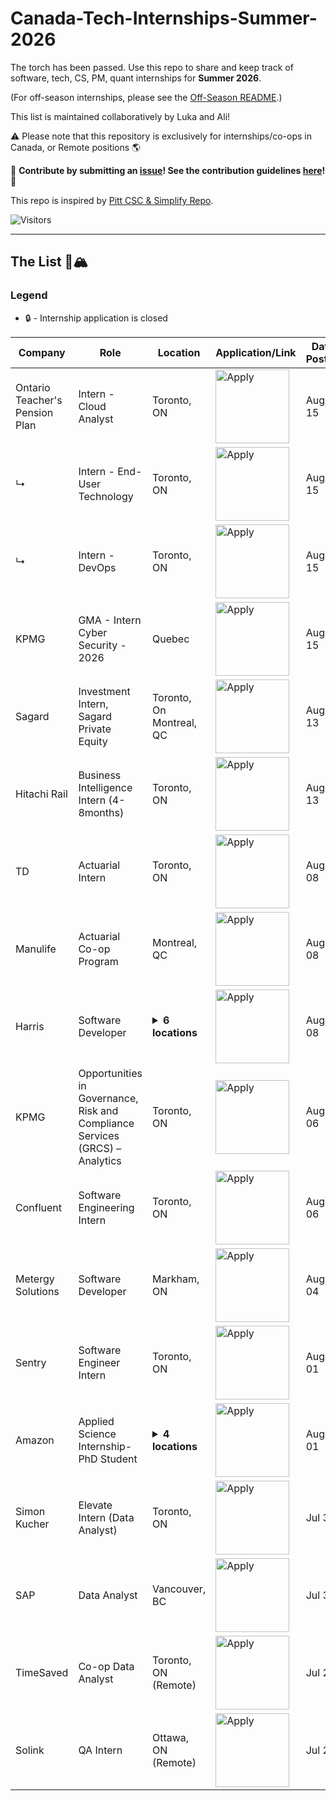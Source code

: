 # Canada-Tech-Internships-Summer-2026
The torch has been passed. Use this repo to share and keep track of software, tech, CS, PM, quant internships for **Summer 2026**. 

(For off-season internships, please see the [Off-Season README](./OFFSEASON_README.md).) 

This list is maintained collaboratively by Luka and Ali!

:warning: Please note that this repository is exclusively for internships/co-ops in Canada, or Remote positions :earth_americas:

🙏 **Contribute by submitting an [issue](https://github.com/lucianlavric/CanadaTechInternships-Summer2026/issues/new/choose)! See the contribution guidelines [here](./CONTRIBUTING.md)!** 🙏

This repo is inspired by [Pitt CSC & Simplify Repo](https://github.com/SimplifyJobs/Summer2024-Internships).

![Visitors](https://api.visitorbadge.io/api/visitors?path=https%3A%2F%2Fgithub.com%2Flucianlavric%2FCanadaTechInternships-Summer2026&labelColor=%23697689&countColor=%23d9e3f0&style=flat-square&labelStyle=upper)

---

## The List 🚴🏔

### Legend
 - 🔒 - Internship application is closed


<!-- Please leave a one line gap between this and the table TABLE_START (DO NOT CHANGE THIS LINE) -->

| Company | Role | Location | Application/Link | Date Posted |
| ------- | ---- | -------- | ---------------- | ----------- |
| Ontario Teacher's Pension Plan | Intern - Cloud Analyst | Toronto, ON | <a href="https://otppb.wd3.myworkdayjobs.com/OntarioTeachers_Careers/job/Toronto-Canada/Intern---Cloud-Analyst--May-2026---16-months-_6599?utm_source=lukainternshiplist"><img src="https://i.imgur.com/u1KNU8z.png" width="118" alt="Apply"></a> | Aug 15 |
| ↳ | Intern - End-User Technology | Toronto, ON | <a href="https://otppb.wd3.myworkdayjobs.com/OntarioTeachers_Careers/job/Toronto-Canada/Intern---End-User-Technology--May-2026---12-months-_6603?utm_source=lukainternshiplist"><img src="https://i.imgur.com/u1KNU8z.png" width="118" alt="Apply"></a> | Aug 15 |
| ↳ | Intern - DevOps | Toronto, ON | <a href="https://otppb.wd3.myworkdayjobs.com/OntarioTeachers_Careers/job/Toronto-Canada/Intern---DevOps--May-2026---16-months-_6587?utm_source=lukainternshiplist"><img src="https://i.imgur.com/u1KNU8z.png" width="118" alt="Apply"></a> | Aug 15 |
| KPMG | GMA - Intern Cyber Security - 2026 | Quebec | <a href="https://careers.kpmg.ca/jobs/29225?utm_source=lukainternshiplist"><img src="https://i.imgur.com/u1KNU8z.png" width="118" alt="Apply"></a> | Aug 15 |
| Sagard | Investment Intern, Sagard Private Equity | Toronto, On</br>Montreal, QC | <a href="https://job-boards.greenhouse.io/sagardcareers/jobs/4596033005?utm_source=lukainternshiplist"><img src="https://i.imgur.com/u1KNU8z.png" width="118" alt="Apply"></a> | Aug 13 |
| Hitachi Rail | Business Intelligence Intern (4-8months) | Toronto, ON | <a href="https://gtsgbu.wd3.myworkdayjobs.com/Careers/job/Toronto/Business-Intelligence-Intern--4-8months-_R1010206?utm_source=lukainternshiplist"><img src="https://i.imgur.com/u1KNU8z.png" width="118" alt="Apply"></a> | Aug 13 |
| TD | Actuarial Intern | Toronto, ON | <a href="https://td.wd3.myworkdayjobs.com/TD_Bank_Careers/job/Toronto-Ontario/TDI-Actuarial-Intern-Co-op--Summer-2026-_R_1437864?utm_source=lukainternshiplist"><img src="https://i.imgur.com/u1KNU8z.png" width="118" alt="Apply"></a> | Aug 08 |
| Manulife | Actuarial Co-op Program | Montreal, QC | <a href="https://careers.manulife.com/global/en/job/MFZMFIUSJR25080404EXTERNALENGLOBAL/Actuarial-Co-op-Program-2026-Montr-al?utm_source=lukainternshiplist"><img src="https://i.imgur.com/u1KNU8z.png" width="118" alt="Apply"></a> | Aug 08 |
| Harris | Software Developer | <details><summary>**6 locations**</summary>BC</br>Alberta(remote)</br>Nova Scotia</br>New Brunswick(remote)</br>PEI(remote)</br>Manitoba(remote)</details> | <a href="https://harriscomputer.wd3.myworkdayjobs.com/en-US/1/job/British-Columbia-Canada/Software-Developer--Co-op-Intern_R0031202-2?utm_source=lukainternshiplist"><img src="https://i.imgur.com/u1KNU8z.png" width="118" alt="Apply"></a> | Aug 08 |
| KPMG | Opportunities in Governance, Risk and Compliance Services (GRCS) – Analytics | Toronto, ON | <a href="https://careers.kpmg.ca/jobs/28942?utm_source=lukainternshiplist"><img src="https://i.imgur.com/u1KNU8z.png" width="118" alt="Apply"></a> | Aug 06 |
| Confluent | Software Engineering Intern | Toronto, ON | <a href="https://jobs.ashbyhq.com/confluent/974fa008-7174-4e6f-a89c-8c6cce70ae7e?utm_source=lukainternshiplist"><img src="https://i.imgur.com/u1KNU8z.png" width="118" alt="Apply"></a> | Aug 06 |
| Metergy Solutions | Software Developer | Markham, ON | <a href="https://jobs.lever.co/metergysolutions/20146288-0070-414c-b828-0ddf0fdbea68?utm_source=lukainternshiplist"><img src="https://i.imgur.com/u1KNU8z.png" width="118" alt="Apply"></a> | Aug 04 |
| Sentry | Software Engineer Intern | Toronto, ON | <a href="https://jobs.ashbyhq.com/sentry/d2e3391f-9401-410a-b8a6-de3bf5f762b7?utm_source=lukainternshiplist"><img src="https://i.imgur.com/u1KNU8z.png" width="118" alt="Apply"></a> | Aug 01 |
| Amazon | Applied Science Internship- PhD Student | <details><summary>**4 locations**</summary>Toronto, ON</br>Vancouver, BC</br>Pipe Meadows, BC</br>Burnaby, BC</details> | <a href="https://www.amazon.jobs/en/jobs/3050161/summer-2026-applied-science-internship-canada-phd-student-science-recruiting?utm_source=lukainternshiplist"><img src="https://i.imgur.com/u1KNU8z.png" width="118" alt="Apply"></a> | Aug 01 |
| Simon Kucher | Elevate Intern (Data Analyst) | Toronto, ON | <a href="https://simon-kucher.csod.com/ux/ats/careersite/6/home/requisition/3651?utm_source=lukainternshiplist"><img src="https://i.imgur.com/u1KNU8z.png" width="118" alt="Apply"></a> | Jul 30 |
| SAP | Data Analyst | Vancouver, BC | <a href="https://jobs.sap.com/job/Vancouver-SAP-iXp-Intern-Cloud-ERP-Solution-Adoption-Data-Analyst-Brit-V6B-1A9/1229635401?utm_source=lukainternshiplist"><img src="https://i.imgur.com/u1KNU8z.png" width="118" alt="Apply"></a> | Jul 30 |
| TimeSaved | Co-op Data Analyst | Toronto, ON (Remote) | <a href="https://www1.communitech.ca/companies/timesaved/jobs/54911234-co-op-data-analyst#content?utm_source=lukainternshiplist"><img src="https://i.imgur.com/u1KNU8z.png" width="118" alt="Apply"></a> | Jul 29 |
| Solink | QA Intern | Ottawa, ON (Remote) | <a href="https://www1.communitech.ca/companies/solink/jobs/54493914-qa-intern#content?utm_source=lukainternshiplist"><img src="https://i.imgur.com/u1KNU8z.png" width="118" alt="Apply"></a> | Jul 29 |


